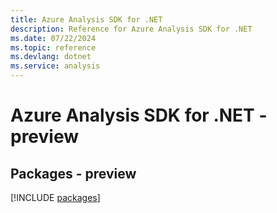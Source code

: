 ```yaml
---
title: Azure Analysis SDK for .NET
description: Reference for Azure Analysis SDK for .NET
ms.date: 07/22/2024
ms.topic: reference
ms.devlang: dotnet
ms.service: analysis
---
```

# Azure Analysis SDK for .NET - preview
## Packages - preview
[!INCLUDE [packages](analysis-index.md)]